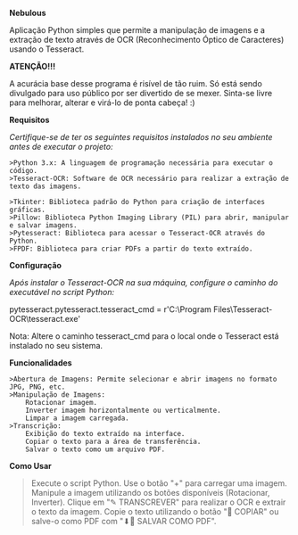 **Nebulous**

Aplicação Python simples que permite a manipulação de imagens e a extração de texto através de OCR (Reconhecimento Óptico de Caracteres) usando o Tesseract.




**ATENÇÃO!!!**

A acurácia base desse programa é risível de tão ruim. Só está sendo divulgado para uso público por ser divertido de se mexer. Sinta-se livre para melhorar, alterar e virá-lo de ponta cabeça! :)




**Requisitos**

*Certifique-se de ter os seguintes requisitos instalados no seu ambiente antes de executar o projeto:*

    >Python 3.x: A linguagem de programação necessária para executar o código.
    >Tesseract-OCR: Software de OCR necessário para realizar a extração de texto das imagens.
    
    >Tkinter: Biblioteca padrão do Python para criação de interfaces gráficas.
    >Pillow: Biblioteca Python Imaging Library (PIL) para abrir, manipular e salvar imagens.
    >Pytesseract: Biblioteca para acessar o Tesseract-OCR através do Python.
    >FPDF: Biblioteca para criar PDFs a partir do texto extraído.




**Configuração**

*Após instalar o Tesseract-OCR na sua máquina, configure o caminho do executável no script Python:*

pytesseract.pytesseract.tesseract_cmd = r'C:\Program Files\Tesseract-OCR\tesseract.exe'

Nota: Altere o caminho tesseract_cmd para o local onde o Tesseract está instalado no seu sistema.




**Funcionalidades**

    >Abertura de Imagens: Permite selecionar e abrir imagens no formato JPG, PNG, etc.
    >Manipulação de Imagens:
        Rotacionar imagem.
        Inverter imagem horizontalmente ou verticalmente.
        Limpar a imagem carregada.
    >Transcrição:
        Exibição do texto extraído na interface.
        Copiar o texto para a área de transferência.
        Salvar o texto como um arquivo PDF.




**Como Usar**

   > Execute o script Python.
   > Use o botão "+" para carregar uma imagem.
   > Manipule a imagem utilizando os botões disponíveis (Rotacionar, Inverter).
   > Clique em "✎ TRANSCREVER" para realizar o OCR e extrair o texto da imagem.
   > Copie o texto utilizando o botão "📑 COPIAR" ou salve-o como PDF com "⬇📜 SALVAR COMO PDF".
